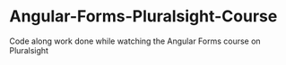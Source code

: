 # Angular-Forms-Pluralsight-Course
Code along work done while watching the Angular Forms course on Pluralsight
